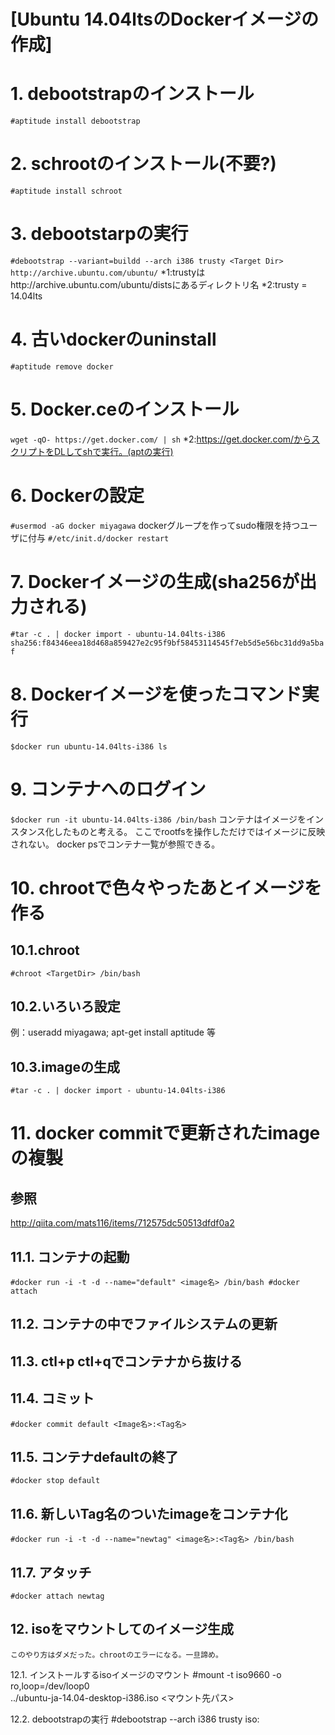 # [Ubuntu 14.04ltsのDockerイメージの作成]
# 1. debootstrapのインストール
`#aptitude install debootstrap`

# 2. schrootのインストール(不要?)
`#aptitude install schroot`

# 3. debootstarpの実行
`#debootstrap --variant=buildd --arch i386 trusty <Target Dir> http://archive.ubuntu.com/ubuntu/`
*1:trustyはhttp://archive.ubuntu.com/ubuntu/distsにあるディレクトリ名
*2:trusty = 14.04lts

# 4. 古いdockerのuninstall
`#aptitude remove docker`

# 5. Docker.ceのインストール
`wget -qO- https://get.docker.com/ | sh`
*2:https://get.docker.com/からスクリプトをDLしてshで実行。(aptの実行)

# 6. Dockerの設定
`#usermod -aG docker miyagawa`
dockerグループを作ってsudo権限を持つユーザに付与
`#/etc/init.d/docker restart`

# 7. Dockerイメージの生成(sha256が出力される)
`#tar -c . | docker import - ubuntu-14.04lts-i386
sha256:f84346eea18d468a859427e2c95f9bf58453114545f7eb5d5e56bc31dd9a5baf`
	
# 8. Dockerイメージを使ったコマンド実行
`$docker run ubuntu-14.04lts-i386 ls`

# 9. コンテナへのログイン
`$docker run -it ubuntu-14.04lts-i386 /bin/bash`
コンテナはイメージをインスタンス化したものと考える。
ここでrootfsを操作しただけではイメージに反映されない。
docker psでコンテナ一覧が参照できる。

# 10. chrootで色々やったあとイメージを作る
## 10.1.chroot
`#chroot <TargetDir> /bin/bash`
## 10.2.いろいろ設定
例：useradd miyagawa; apt-get install aptitude 等
## 10.3.imageの生成
`#tar -c . | docker import - ubuntu-14.04lts-i386`

# 11. docker commitで更新されたimageの複製
## 参照
<http://qiita.com/mats116/items/712575dc50513dfdf0a2>
## 11.1. コンテナの起動
`#docker run -i -t -d --name="default" <image名> /bin/bash
#docker attach`
## 11.2. コンテナの中でファイルシステムの更新
## 11.3. ctl+p ctl+qでコンテナから抜ける
## 11.4. コミット
`#docker commit default <Image名>:<Tag名>`
## 11.5. コンテナdefaultの終了
`#docker stop default`
## 11.6. 新しいTag名のついたimageをコンテナ化
`#docker run -i -t -d --name="newtag" <image名>:<Tag名> /bin/bash`
## 11.7. アタッチ
`#docker attach newtag`

## 12. isoをマウントしてのイメージ生成
    このやり方はダメだった。chrootのエラーになる。一旦諦め。
   12.1. インストールするisoイメージのマウント
 	#mount -t iso9660 -o ro,loop=/dev/loop0 \
 		../ubuntu-ja-14.04-desktop-i386.iso <マウント先パス>
 
   12.2. debootstrapの実行
	#debootstrap --arch i386 trusty <Target Dir> iso:<iso dir>
